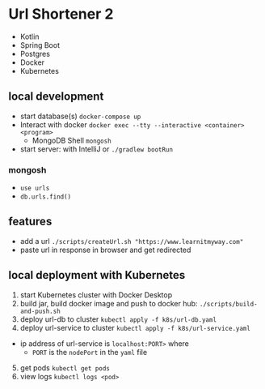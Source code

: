 # Url Shortener 2

- Kotlin
- Spring Boot
- Postgres
- Docker
- Kubernetes

## local development

- start database(s) `docker-compose up`
- Interact with docker `docker exec --tty --interactive <container> <program>`
  - MongoDB Shell `mongosh`
- start server: with IntelliJ or `./gradlew bootRun`

### mongosh

- `use urls`
- `db.urls.find()`

## features

- add a url `./scripts/createUrl.sh "https://www.learnitmyway.com"`
- paste url in response in browser and get redirected

## local deployment with Kubernetes

1. start Kubernetes cluster with Docker Desktop
2. build jar, build docker image and push to docker hub: `./scripts/build-and-push.sh`
3. deploy url-db to cluster `kubectl apply -f k8s/url-db.yaml`
4. deploy url-service to cluster `kubectl apply -f k8s/url-service.yaml`
  - ip address of url-service is `localhost:PORT>` where
    - `PORT` is the `nodePort` in the `yaml` file
5. get pods `kubectl get pods`
6. view logs `kubectl logs <pod>`
